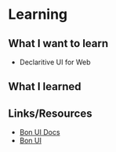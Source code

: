 # Learning

## What I want to learn

 - Declaritive UI for Web

## What I learned

## Links/Resources
  - [Bon UI Docs](https://teplovs.github.io/bon-ui-docs/View.htm)
  - [Bon UI](https://github.com/teplovs/bon-ui)
